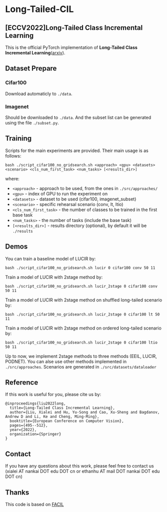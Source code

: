 # Long-Tailed-CIL
<!-- ## News
___ -->
## [ECCV2022]Long-Tailed Class Incremental Learning

This is the official PyTorch implementation of **Long-Tailed Class Incremental Learning**([arxiv](https://arxiv.org/abs/2210.00266)).

## Dataset Prepare

### Cifar100
Download automaticly to `./data`.
### Imagenet
Should be downloaded to `./data`. And the subset list can be generated using the file `./subset.py`.

## Training

Scripts for the main experiments are provided. Their main usage is as follows: 

```
bash ./script_cifar100_no_gridsearch.sh <approach> <gpu> <datasets> <scenario> <cls_num_first_task> <num_tasks> [<results_dir>]
```

where: 
    
* `<approach>` - approach to be used, from the ones in `./src/approaches/`
* `<gpu>` - index of GPU to run the experiment on
* `<datasets>` - dataset to be used (cifar100, imagenet_subset)
* `<scenario>` - specific rehearsal scenario (conv, lt, ltio)
* `<cls_num_first_task>` - the number of classes to be trained in the first base task
* `<num_tasks>` - the number of tasks (include the base task)
* `[<results_dir>]` - results directory (optional), by default it will be `./results`

## Demos


You can train a baseline model of LUCIR by:

```
bash ./script_cifar100_no_gridsearch.sh lucir 0 cifar100 conv 50 11
```

Train a model of LUCIR with 2stage method by:

```
bash ./script_cifar100_no_gridsearch.sh lucir_2stage 0 cifar100 conv 50 11
```

Train a model of LUCIR with 2stage method on shuffled long-tailed scenario by:

```
bash ./script_cifar100_no_gridsearch.sh lucir_2stage 0 cifar100 lt 50 11
```

Train a model of LUCIR with 2stage method on ordered long-tailed scenario by:

```
bash ./script_cifar100_no_gridsearch.sh lucir_2stage 0 cifar100 ltio 50 11
```

Up to now, we implement 2stage methods to three methods (EEIL, LUCIR, PODNET). You can alse use other methods implemented in `./src/approaches`. Scenarios are generated in `./src/datasets/dataloader`

## Reference

If this work is useful for you, please cite us by:
```
@inproceedings{liu2022long,
  title={Long-Tailed Class Incremental Learning},
  author={Liu, Xialei and Hu, Yu-Song and Cao, Xu-Sheng and Bagdanov, Andrew D and Li, Ke and Cheng, Ming-Ming},
  booktitle={European Conference on Computer Vision},
  pages={495--512},
  year={2022},
  organization={Springer}
}
```

## Contact

If you have any questions about this work, please feel free to contact us (xialei AT nankai DOT edu DOT cn or ethanhu AT mail DOT nankai DOT edu DOT cn)

## Thanks

This code is based on [FACIL](https://github.com/mmasana/FACIL)



